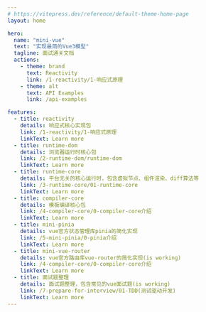 ```yaml
---
# https://vitepress.dev/reference/default-theme-home-page
layout: home

hero:
  name: "mini-vue"
  text: "实现最简的Vue3模型"
  tagline: 面试通关文档
  actions:
    - theme: brand
      text: Reactivity
      link: /1-reactivity/1-响应式原理
    - theme: alt
      text: API Examples
      link: /api-examples

features:
  - title: reactivity
    details: 响应式核心实现包
    link: /1-reactivity/1-响应式原理
    linkText: Learn more
  - title: runtime-dom
    details: 浏览器运行时核心包
    link: /2-runtime-dom/runtime-dom
    linkText: Learn more
  - title: runtime-core
    details: 平台无关的核心运行时，包含虚拟节点、组件渲染、diff算法等
    link: /3-runtime-core/01-runtime-core
    linkText: Learn more
  - title: compiler-core
    details: 模板编译核心包
    link: /4-compiler-core/0-compiler-core介绍
    linkText: Learn more
  - title: mini-pinia
    details: vue官方状态管理库pinia的简化实现
    link: /5-mini-pinia/0-pinia介绍
    linkText: Learn more
  - title: mini-vue-router
    details: vue官方路由库vue-router的简化实现(is working)
    link: /4-compiler-core/0-compiler-core介绍
    linkText: Learn more
  - title: 面试题整理
    details: 面试题整理，包含常见的vue面试题(is working)
    link: /7-prepare-for-interview/01-TDD(测试驱动开发)
    linkText: Learn more
---
```

